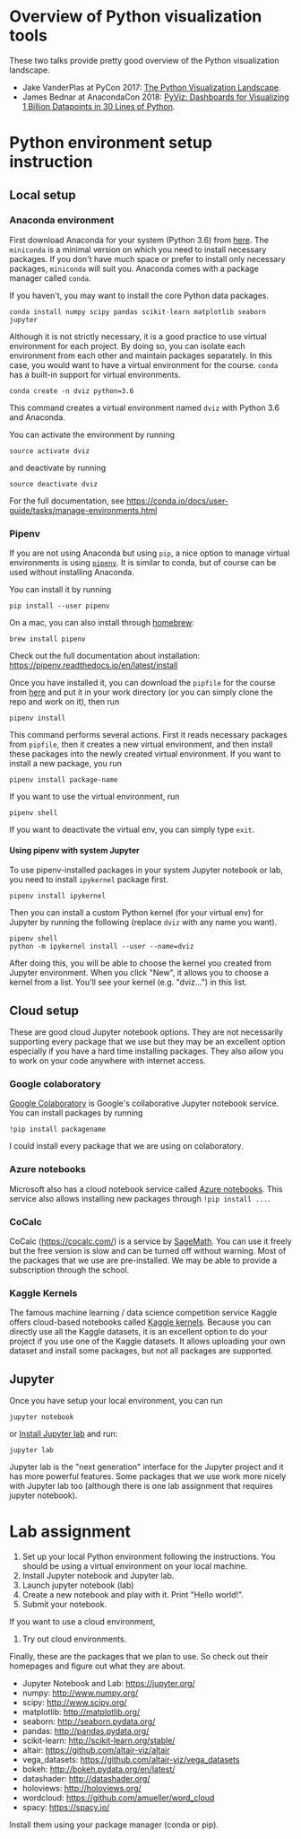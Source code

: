 # Overview of Python visualization tools

These two talks provide pretty good overview of the Python visualization landscape. 

- Jake VanderPlas at PyCon 2017: [The Python Visualization Landscape](https://www.youtube.com/watch?v=FytuB8nFHPQ). 
- James Bednar at AnacondaCon 2018: [PyViz: Dashboards for Visualizing 1 Billion Datapoints in 30 Lines of Python](https://www.youtube.com/watch?v=k27MJJLJNT4). 

# Python environment setup instruction

## Local setup

### Anaconda environment

First download Anaconda for your system (Python 3.6) from [here](https://www.anaconda.com/download). The `miniconda` is a minimal version on which you need to install necessary packages. If you don't have much space or prefer to install only necessary packages, `miniconda` will suit you. Anaconda comes with a package manager called `conda`. 

If you haven't, you may want to install the core Python data packages. 

```
conda install numpy scipy pandas scikit-learn matplotlib seaborn jupyter
```

Although it is not strictly necessary, it is a good practice to use virtual environment for each project. By doing so, you can isolate each environment from each other and maintain packages separately. In this case, you would want to have a virtual environment for the course. `conda` has a built-in support for virtual environments. 

```
conda create -n dviz python=3.6 
```

This command creates a virtual environment named `dviz` with Python 3.6 and Anaconda. 

You can activate the environment by running

```
source activate dviz
```

and deactivate by running

```
source deactivate dviz
```

For the full documentation, see https://conda.io/docs/user-guide/tasks/manage-environments.html

### Pipenv

If you are not using Anaconda but using `pip`, a nice option to manage virtual environments is using [`pipenv`](https://pipenv.readthedocs.io/en/latest/). It is similar to conda, but of course can be used without installing Anaconda. 

You can install it by running

```
pip install --user pipenv
```

On a mac, you can also install through [homebrew](https://brew.sh/):

```
brew install pipenv
```

Check out the full documentation about installation: https://pipenv.readthedocs.io/en/latest/install


Once you have installed it, you can download the `pipfile` for the course from [here](https://github.com/yy/dviz-course/blob/master/Pipfile) and put it in your work directory (or you can simply clone the repo and work on it), then run 

```
pipenv install
```

This command performs several actions. First it reads necessary packages from `pipfile`, then it creates a new virtual environment, and then install these packages into the newly created virtual environment. If you want to install a new package, you run 

```
pipenv install package-name
```

If you want to use the virtual environment, run

```
pipenv shell
```

If you want to deactivate the virtual env, you can simply type `exit`. 

#### Using pipenv with system Jupyter

To use pipenv-installed packages in your system Jupyter notebook or lab, you need to install `ipykernel` package first. 

```
pipenv install ipykernel
```

Then you can install a custom Python kernel (for your virtual env) for Jupyter by running the following (replace `dviz` with any name you want). 

```
pipenv shell
python -m ipykernel install --user --name=dviz
```

After doing this, you will be able to choose the kernel you created from Jupyter environment. When you click "New", it allows you to choose a kernel from a list. You'll see your kernel (e.g. "dviz...") in this list. 


## Cloud setup

These are good cloud Jupyter notebook options. They are not necessarily supporting every package that we use but they may be an excellent option especially if you have a hard time installing packages. They also allow you to work on your code anywhere with internet access. 

### Google colaboratory

[Google Colaboratory](https://colab.research.google.com/) is Google's collaborative Jupyter notebook service. You can install packages by running 

```
!pip install packagename
``` 
I could install every package that we are using on colaboratory. 

### Azure notebooks

Microsoft also has a cloud notebook service called [Azure notebooks](https://notebooks.azure.com/). This service also allows installing new packages through `!pip install ...`. 

### CoCalc

CoCalc (https://cocalc.com/) is a service by [SageMath](http://www.sagemath.org/). You can use it freely but the free version is slow and can be turned off without warning. Most of the packages that we use are pre-installed. We may be able to provide a subscription through the school. 

### Kaggle Kernels

The famous machine learning / data science competition service Kaggle offers cloud-based notebooks called [Kaggle kernels](https://www.kaggle.com/kernels). Because you can directly use all the Kaggle datasets, it is an excellent option to do your project if you use one of the Kaggle datasets. It allows uploading your own dataset and install some packages, but not all packages are supported. 

## Jupyter

Once you have setup your local environment, you can run 

```
jupyter notebook
```

or [Install Jupyter lab](https://jupyterlab.readthedocs.io/en/stable/getting_started/installation.html) and run:

```
jupyter lab
```

Jupyter lab is the "next generation" interface for the Jupyter project and it has more powerful features. Some packages that we use work more nicely with Jupyter lab too (although there is one lab assignment that requires jupyter notebook). 


# Lab assignment

1. Set up your local Python environment following the instructions. You should be using a virtual environment on your local machine. 
1. Install Jupyter notebook and Jupyter lab. 
1. Launch jupyter notebook (lab) 
1. Create a new notebook and play with it. Print "Hello world!". 
1. Submit your notebook. 

If you want to use a cloud environment, 

1. Try out cloud environments. 

Finally, these are the packages that we plan to use. So check out their homepages and figure out what they are about. 

- Jupyter Notebook and Lab: https://jupyter.org/
- numpy: http://www.numpy.org/
- scipy: http://www.scipy.org/
- matplotlib: http://matplotlib.org/
- seaborn: http://seaborn.pydata.org/
- pandas: http://pandas.pydata.org/
- scikit-learn: http://scikit-learn.org/stable/
- altair: https://github.com/altair-viz/altair
- vega_datasets: https://github.com/altair-viz/vega_datasets
- bokeh: http://bokeh.pydata.org/en/latest/
- datashader: http://datashader.org/
- holoviews: http://holoviews.org/
- wordcloud: https://github.com/amueller/word_cloud
- spacy: https://spacy.io/

Install them using your package manager (conda or pip).


